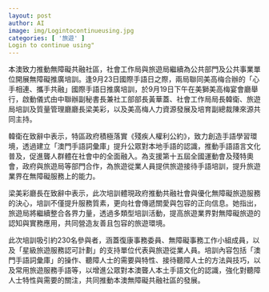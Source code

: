 ```yaml
---
layout: post
author: AI
image: img/Logintocontinueusing.jpg
categories: [ '旅遊' ]
Login to continue using"
---
```

本澳致力推動無障礙共融社區，社會工作局與旅遊局繼續為公共部門及公共事業單位開展無障礙推廣培訓。逢9月23日國際手語日之際，兩局聯同美高梅合辦的「心手相連、攜手共融」國際手語日推廣培訓，於9月19日下午在美獅美高梅宴會廳舉行，啟動儀式由中聯辦副秘書長兼社工部部長黃華蓋、社會工作局局長韓衛、旅遊局培訓及質量管理廳廳長梁美彩，以及美高梅人力資源發展及培育副總裁陳來源共同主持。

韓衛在致辭中表示，特區政府積極落實《殘疾人權利公約》，致力創造手語學習環境，透過建立「澳門手語詞彙庫」提升公眾對本地手語的認識，推動手語語言文化普及，促進聾人群體在社會中的全面融入。為支援第十五屆全國運動會及殘特奧會，政府與旅遊局等部門合作，為旅遊從業人員提供旅遊接待手語培訓，提升旅遊業界在無障礙服務上的能力。

梁美彩廳長在致辭中表示，此次培訓體現政府推動共融社會與優化無障礙旅遊服務的決心，培訓不僅提升服務質素，更向社會傳遞關愛與包容的正向信息。她指出，旅遊局將繼續整合各界力量，透過多類型培訓活動，提高旅遊業界對無障礙旅遊的認知與實務應用，共同營造友善且包容的旅遊環境。

此次培訓吸引約230名參與者，涵蓋復康事務委員、無障礙事務工作小組成員，以及「星級旅遊服務認可計劃」的支持單位代表與旅遊從業人員。培訓內容包括「澳門手語詞彙庫」的操作、聽障人士的需要與特性、接待聽障人士的方法與技巧，以及常用旅遊服務手語等，以增進公眾對本澳聾人本土手語文化的認識，強化對聽障人士特性與需要的關注，共同推動本澳無障礙共融社區的發展。